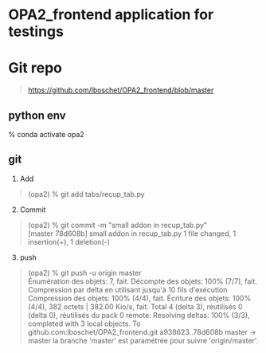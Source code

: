 
#
# OPA2_frontend application for testings
#

# Git repo

> https://github.com/lboschet/OPA2_frontend/blob/master

## python env 

% conda activate opa2

## git 

1) Add

> (opa2) % git add tabs/recup_tab.py                   

2) Commit 

> (opa2) %  git commit -m "small addon in recup_tab.py"  
[master 78d608b] small addon in recup_tab.py
 1 file changed, 1 insertion(+), 1 deletion(-)

3)  push

> (opa2) % git push -u origin master                    
Énumération des objets: 7, fait.
Décompte des objets: 100% (7/7), fait.
Compression par delta en utilisant jusqu'à 10 fils d'exécution
Compression des objets: 100% (4/4), fait.
Écriture des objets: 100% (4/4), 382 octets | 382.00 Kio/s, fait.
Total 4 (delta 3), réutilisés 0 (delta 0), réutilisés du pack 0
remote: Resolving deltas: 100% (3/3), completed with 3 local objects.
To github.com:lboschet/OPA2_frontend.git
   a938623..78d608b  master -> master
la branche 'master' est paramétrée pour suivre 'origin/master'.